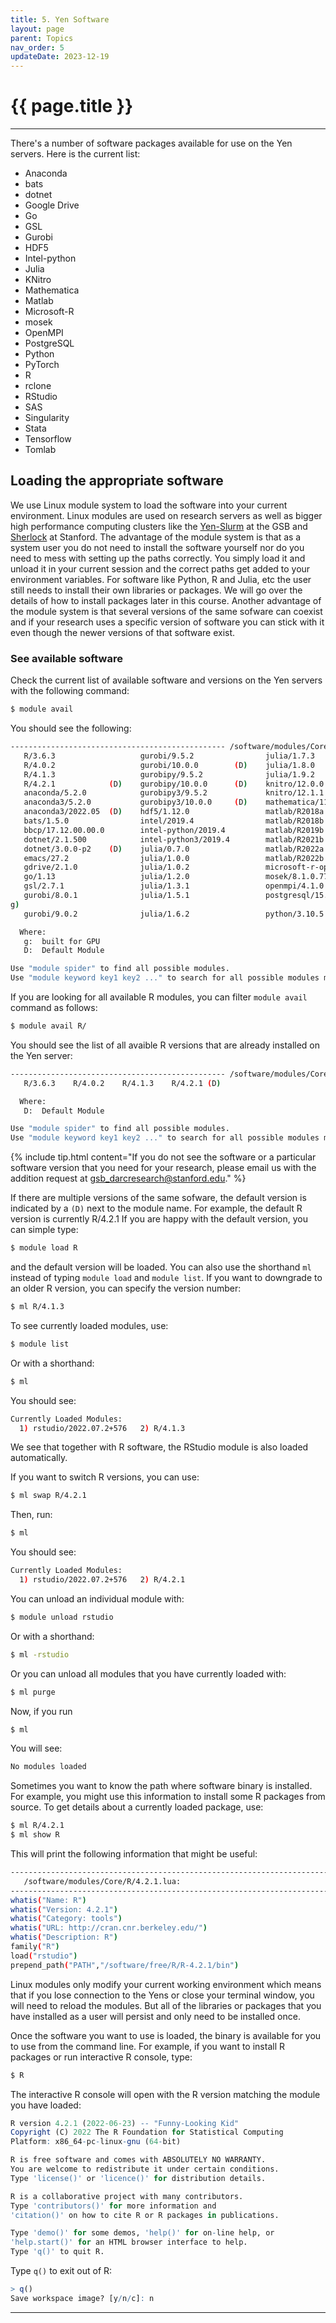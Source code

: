 ```yaml
---
title: 5. Yen Software
layout: page 
parent: Topics 
nav_order: 5
updateDate: 2023-12-19
---
```


# {{ page.title }}
---
There's a number of software packages available for use on the Yen servers.  Here is the current list:

* Anaconda
* bats
* dotnet
* Google Drive
* Go
* GSL
* Gurobi
* HDF5
* Intel-python
* Julia
* KNitro
* Mathematica
* Matlab
* Microsoft-R
* mosek
* OpenMPI
* PostgreSQL
* Python
* PyTorch
* R
* rclone
* RStudio
* SAS
* Singularity
* Stata
* Tensorflow
* Tomlab

## Loading the appropriate software

We use Linux module system to load the software into your current environment. Linux modules are used on research servers
as well as bigger high performance computing clusters like the <a href="https://rcpedia.stanford.edu/yen/scheduler.html" target="_blank">Yen-Slurm</a> at the GSB and <a href="https://www.sherlock.stanford.edu/" target="_blank">Sherlock</a> at Stanford. 
The advantage of the module system is that as a system user you do not need to install the software yourself nor do you need to mess with setting up the paths correctly. 
You simply load it and unload it in your current session and the correct paths get added to your environment variables. For software like
Python, R and Julia, etc the user still needs to install their own libraries or packages. We will go over the details of how
to install packages later in this course. Another advantage of the module system is that several versions of the same sofware
can coexist and if your research uses a specific version of software you can stick with it even though the newer versions of that software exist.

### See available software

Check the current list of available software and versions on the Yen servers with the following command:


```bash
$ module avail
```

You should see the following:
```bash
------------------------------------------------ /software/modules/Core -------------------------------------------------
   R/3.6.3                   gurobi/9.5.2                julia/1.7.3                   python/3.10.11
   R/4.0.2                   gurobi/10.0.0        (D)    julia/1.8.0                   python/3.11.3
   R/4.1.3                   gurobipy/9.5.2              julia/1.9.2            (D)    pytorch/2.0.1         (g)
   R/4.2.1            (D)    gurobipy/10.0.0      (D)    knitro/12.0.0                 rclone/1.47.0
   anaconda/5.2.0            gurobipy3/9.5.2             knitro/12.1.1          (D)    rclone/1.54.0
   anaconda3/5.2.0           gurobipy3/10.0.0     (D)    mathematica/11.2              rclone/1.60.0
   anaconda3/2022.05  (D)    hdf5/1.12.0                 matlab/R2018a                 rclone/1.62.2
   bats/1.5.0                intel/2019.4                matlab/R2018b                 rclone/1.63.1         (D)
   bbcp/17.12.00.00.0        intel-python/2019.4         matlab/R2019b                 rstudio/1.1.463
   dotnet/2.1.500            intel-python3/2019.4        matlab/R2021b                 rstudio/2022.07.2+576 (D)
   dotnet/3.0.0-p2    (D)    julia/0.7.0                 matlab/R2022a                 sas/9.4
   emacs/27.2                julia/1.0.0                 matlab/R2022b          (D)    singularity/3.4.0
   gdrive/2.1.0              julia/1.0.2                 microsoft-r-open/3.5.3        stata/16
   go/1.13                   julia/1.2.0                 mosek/8.1.0.77                stata/17              (D)
   gsl/2.7.1                 julia/1.3.1                 openmpi/4.1.0                 stata/18
   gurobi/8.0.1              julia/1.5.1                 postgresql/15.1        (g)    tensorflow/2          (
g)
   gurobi/9.0.2              julia/1.6.2                 python/3.10.5          (D)    tomlab/8.8

  Where:
   g:  built for GPU
   D:  Default Module

Use "module spider" to find all possible modules.
Use "module keyword key1 key2 ..." to search for all possible modules matching any of the "keys".
```

If you are looking for all available R modules, you can filter `module avail` command as follows:

```bash
$ module avail R/
```

You should see the list of all avaible R versions that are already installed on the Yen server:

```bash
------------------------------------------------ /software/modules/Core -------------------------------------------------
   R/3.6.3    R/4.0.2    R/4.1.3    R/4.2.1 (D)

  Where:
   D:  Default Module

Use "module spider" to find all possible modules.
Use "module keyword key1 key2 ..." to search for all possible modules matching any of the "keys".
```

{% include tip.html content="If you do not see the software or a particular software version that you need for your research,
please email us with the addition request at [gsb_darcresearch@stanford.edu](mailto:gsb_darcresearch@stanford.edu)." %}

If there are multiple versions of the same sofware, the default version is indicated by a `(D)` next to the module name. 
For example, the default R version is currently R/4.2.1 If you are happy with the default version, you can simple type:

```bash
$ module load R
```

and the default version will be loaded. You can also use the shorthand `ml` instead of typing `module load` and `module list`. 
If you want to downgrade to an older R version, you
can specify the version number:

```bash
$ ml R/4.1.3
```

To see currently loaded modules, use:

```bash
$ module list
```

Or with a shorthand:
```bash
$ ml
```

You should see:

```bash
Currently Loaded Modules:
  1) rstudio/2022.07.2+576   2) R/4.1.3
```

We see that together with R software, the RStudio module is also loaded automatically.

If you want to switch R versions, you can use:

```bash
$ ml swap R/4.2.1
```

Then, run:
```bash
$ ml
```

You should see:

```bash
Currently Loaded Modules:
  1) rstudio/2022.07.2+576   2) R/4.2.1 
```

You can unload an individual module with:

```bash
$ module unload rstudio
```

Or with a shorthand:
```bash
$ ml -rstudio
```
Or you can unload all modules that you have currently loaded with:

```bash
$ ml purge
```

Now, if you run 

```bash
$ ml
```

You will see:

```bash
No modules loaded
```

Sometimes you want to know the path where software binary is installed. For example, you might use this information 
to install some R packages from source. To get details about a currently loaded package, use:

```bash
$ ml R/4.2.1
$ ml show R
```

This will print the following information that might be useful:

```bash
--------------------------------------------------------------------------------------------------
   /software/modules/Core/R/4.2.1.lua:
---------------------------------------------------------------------------------------------------
whatis("Name: R")
whatis("Version: 4.2.1")
whatis("Category: tools")
whatis("URL: http://cran.cnr.berkeley.edu/")
whatis("Description: R")
family("R")
load("rstudio")
prepend_path("PATH","/software/free/R/R-4.2.1/bin")
```

Linux modules only modify your current working environment which means that if you lose connection to the Yens or close your terminal window,
you will need to reload the modules. But all of the libraries or packages that you have installed as a user will persist and 
only need to be installed once.

Once the software you want to use is loaded, the binary is available for you to use from the command line. 
For example, if you want to install R packages or run interactive R console, type:

```bash
$ R
```

The interactive R console will open with the R version matching the module you have loaded:

```R
R version 4.2.1 (2022-06-23) -- "Funny-Looking Kid"
Copyright (C) 2022 The R Foundation for Statistical Computing
Platform: x86_64-pc-linux-gnu (64-bit)

R is free software and comes with ABSOLUTELY NO WARRANTY.
You are welcome to redistribute it under certain conditions.
Type 'license()' or 'licence()' for distribution details.

R is a collaborative project with many contributors.
Type 'contributors()' for more information and
'citation()' on how to cite R or R packages in publications.

Type 'demo()' for some demos, 'help()' for on-line help, or
'help.start()' for an HTML browser interface to help.
Type 'q()' to quit R.
```

Type `q()` to exit out of R:

```R
> q()
Save workspace image? [y/n/c]: n
```

---
